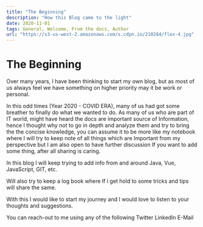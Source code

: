 ```yaml
---
title: "The Beginning"
description: "How this Blog came to the light"
date: 2020-11-01
tags: General, Welcome, From the docs, Author
url: "https://s3-us-west-2.amazonaws.com/s.cdpn.io/210284/flex-4.jpg"
---
```

# The Beginning
Over many years, I have been thinking to start my own blog, but as most of us always feel we have something on higher priority may it be work or personal.

In this odd times (Year 2020 - COVID ERA), many of us had got some breather to finally do what we wanted to do. As many of us who are part of IT world, might have heard the docs are important source of Information, hence I thought why not to go in depth and analyze them and try to bring the the concise knowledge, you can assume it to be more like my notebook where I will try to keep note of all things which are Important from my perspective but I am also open to have further discussion If you want to add some thing, after all sharing is caring.

In this blog I will keep trying to add info from and around Java, Vue, JavaScript, GIT, etc.

Will also try to keep a log book where If i get hold to some tricks and tips will share the same.

With this I would like to start my journey and I would love to listen to your thoughts and suggestions.

You can reach-out to me using any of the following
Twitter
LinkedIn
E-Mail
